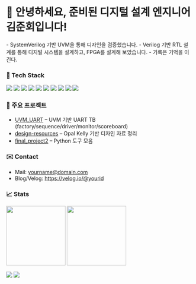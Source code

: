 <!-- 배너/소개 -->
<h1 align="left">👋 안녕하세요, 준비된 디지털 설계 엔지니어 김준회입니다!</h1>

<p>
- SystemVerilog 기반 UVM을 통해 디자인을 검증했습니다.   
- Verilog 기반 RTL 설계를 통해 디지털 시스템을 설계하고, FPGA를 설계해 보았습니다.
- 기록은 기억을 이긴다.
</p>

<!-- 배지: tech stack -->
### 🧰 Tech Stack
<p>
  <img src="https://img.shields.io/badge/C-00599C?logo=c&logoColor=white" />
  <img src="https://img.shields.io/badge/C++-00599C?logo=cplusplus&logoColor=white" />
  <img src="https://img.shields.io/badge/Python-3776AB?logo=python&logoColor=white" />
  <img src="https://img.shields.io/badge/Verilog-8A2BE2" />
  <img src="https://img.shields.io/badge/SystemVerilog-8A2BE2" />
  <img src="https://img.shields.io/badge/STM32-03234B?logo=stmicroelectronics&logoColor=white" />
  <img src="https://img.shields.io/badge/ARM-0091BD?logo=arm&logoColor=white" />
  <img src="https://img.shields.io/badge/FreeRTOS-394049?logo=freertos&logoColor=white" />
  <img src="https://img.shields.io/badge/Linux-000000?logo=linux&logoColor=white" />
  <img src="https://img.shields.io/badge/Vivado-FFCC00" />
</p>

<!-- 주요 프로젝트: 링크 + 한줄 설명 -->
### 📌 주요 프로젝트
- [UVM_UART](https://github.com/junhoe99/UVM_UART) – UVM 기반 UART TB (factory/sequence/driver/monitor/scoreboard)
- [design-resources](https://github.com/junhoe99/design-resources) – Opal Kelly 기반 디자인 자료 정리
- [final_project2](https://github.com/junhoe99/final_project2) – Python 도구 모음

<!-- 연락 -->
### ✉️ Contact
- Mail: yourname@domain.com  
- Blog/Velog: https://velog.io/@yourid

<!-- 통계 위젯 -->
### 📈 Stats
<p>
  <img height="160" src="https://github-readme-stats.vercel.app/api?username=junhoe99&show_icons=true&rank_icon=github" />
  <img height="160" src="https://github-readme-stats.vercel.app/api/top-langs/?username=junhoe99&layout=compact" />
</p>

<!-- 방문자/트로피(선택) -->
<p>
  <img src="https://komarev.com/ghpvc/?username=junhoe99&label=Profile%20Views" />
  <img src="https://github-profile-trophy.vercel.app/?username=junhoe99&theme=flat&column=6" />
</p>
